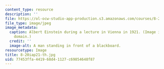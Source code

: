 ```yaml
---
content_type: resource
description: ''
file: https://ol-ocw-studio-app-production.s3.amazonaws.com/courses/8-20-introduction-to-special-relativity-january-iap-2021/77453ffa441968d41127c69854648f87_8-20iap21-th.jpg
file_type: image/jpeg
image_metadata:
  caption: Albert Einstein during a lecture in Vienna in 1921. (Image is in the public
    domain.)
  credit: ''
  image-alt: A man standing in front of a blackboard.
resourcetype: Image
title: 8-20iap21-th.jpg
uid: 77453ffa-4419-68d4-1127-c69854648f87
---
```

